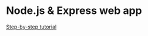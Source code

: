 # Node.js & Express web app

[Step-by-step tutorial](https://docs.microsoft.com/en-us/azure/active-directory/develop/tutorial-v2-nodejs-webapp-msal)
